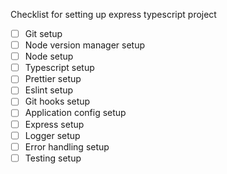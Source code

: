 Checklist for setting up express typescript project

- [ ] Git setup
- [ ] Node version manager setup
- [ ] Node setup
- [ ] Typescript setup
- [ ] Prettier setup
- [ ] Eslint setup
- [ ] Git hooks setup
- [ ] Application config setup
- [ ] Express setup
- [ ] Logger setup
- [ ] Error handling setup
- [ ] Testing setup
